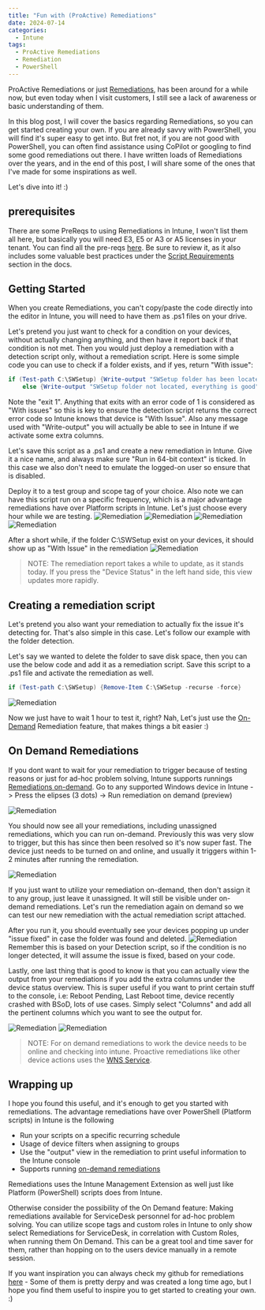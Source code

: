 ```yaml
---
title: "Fun with (ProActive) Remediations"
date: 2024-07-14
categories:
  - Intune
tags:
  - ProActive Remediations
  - Remediation
  - PowerShell
---
```


ProActive Remediations or just [Remediations](https://learn.microsoft.com/en-us/mem/intune/fundamentals/remediations), has been around for a while now, but even today when I visit customers, I still see a lack of awareness or basic understanding of them.

In this blog post, I will cover the basics regarding Remediations, so you can get started creating your own. If you are already savvy with PowerShell, you will find it's super easy to get into. But fret not, if you are not good with PowerShell, you can often find assistance using CoPilot or googling to find some good remediations out there. I have written loads of Remediations over the years, and in the end of this post, I will share some of the ones that I've made for some inspirations as well.

Let's dive into it! :)

## prerequisites


There are some PreReqs to using Remediations in Intune, I won't list them all here, but basically you will need E3, E5 or A3 or A5 licenses in your tenant. You can find all the pre-reqs [here](https://learn.microsoft.com/en-us/mem/intune/fundamentals/remediations). Be sure to review it, as it also includes some valuable best practices under the [Script Requirements](https://learn.microsoft.com/en-us/mem/intune/fundamentals/remediations#script-requirements) section in the docs.

## Getting Started

When you create Remediations, you can't copy/paste the code directly into the editor in Intune, you will need to have them as .ps1 files on your drive.

Let's pretend you just want to check for a condition on your devices, without actually changing anything, and then have it report back if that condition is not met. Then you would just deploy a remediation with a detection script only, without a remediation script. Here is some simple code you can use to check if a folder exists, and if yes, return "With issue":

```PowerShell
if (Test-path C:\SWSetup) {Write-output "SWSetup folder has been located" ; exit 1}
    else {Write-output "SWSetup folder not located, everything is good"}
```

Note the "exit 1". Anything that exits with an error code of 1 is considered as "With issues" so this is key to ensure the detection script returns the correct error code so Intune knows that device is "With Issue". Also any message used with "Write-output" you will actually be able to see in Intune if we activate some extra columns.

Let's save this script as a .ps1 and create a new remediation in Intune. Give it a nice name, and always make sure "Run in 64-bit context" is ticked. In this case we also don't need to emulate the logged-on user so ensure that is disabled.

Deploy it to a test group and scope tag of your choice. Also note we can have this script run on a specific frequency, which is a major advantage remediations have over Platform scripts in Intune. Let's just choose every hour while we are testing.
![Remediation](/assets/images/2024-07-12-BackToBasics-ProActiveRemediations/CreateRemediation-1.png?raw=true "Create Remediation")
![Remediation](/assets/images/2024-07-12-BackToBasics-ProActiveRemediations/CreateRemediation-2.png?raw=true "Create Remediation")
![Remediation](/assets/images/2024-07-12-BackToBasics-ProActiveRemediations/CreateRemediation-3.png?raw=true "Create Remediation")
![Remediation](/assets/images/2024-07-12-BackToBasics-ProActiveRemediations/CreateRemediation-4.png?raw=true "Create Remediation")

After a short while, if the folder C:\SWSetup exist on your devices, it should show up as "With Issue" in the remediation
![Remediation](/assets/images/2024-07-12-BackToBasics-ProActiveRemediations/RemediationOverview-1.png?raw=true "Remediation overview")

> NOTE:
> The remediation report takes a while to update, as it stands today. If you press the "Device Status" in the left hand side, this view updates more rapidly.

## Creating a remediation script

Let's pretend you also want your remediation to actually fix the issue it's detecting for. That's also simple in this case. Let's follow our example with the folder detection.

Let's say we wanted to delete the folder to save disk space, then you can use the below code and add it as a remediation script. Save this script to a .ps1 file and activate the remediation as well.

```PowerShell
if (Test-path C:\SWSetup) {Remove-Item C:\SWSetup -recurse -force}
```

![Remediation](/assets/images/2024-07-12-BackToBasics-ProActiveRemediations/AddRemediation-1.png?raw=true "Add remediation script")

Now we just have to wait 1 hour to test it, right? Nah, Let's just use the [On-Demand](https://learn.microsoft.com/en-us/mem/intune/fundamentals/remediations#run-a-remediation-script-on-demand-preview) Remediation feature, that makes things a bit easier :)

## On Demand Remediations

If you dont want to wait for your remediation to trigger because of testing reasons or just for ad-hoc problem solving, Intune supports runnings [Remediations on-demand](https://learn.microsoft.com/en-us/mem/intune/fundamentals/remediations#run-a-remediation-script-on-demand-preview). Go to any supported Windows device in Intune -> Press the elipses (3 dots) -> Run remediation on demand (preview)

![Remediation](/assets/images/2024-07-12-BackToBasics-ProActiveRemediations/RunRemediation-OnDemand-1.png?raw=true "On Demand remediation")

You should now see all your remediations, including unassigned remediations, which you can run on-demand. Previously this was very slow to trigger, but this has since then been resolved so it's now super fast. The device just needs to be turned on and online, and usually it triggers within 1-2 minutes after running the remediation.

![Remediation](/assets/images/2024-07-12-BackToBasics-ProActiveRemediations/RunRemediation-OnDemand-2.png?raw=true "On Demand remediation")

If you just want to utilize your remediation on-demand, then don't assign it to any group, just leave it unassigned. It will still be visible under on-demand remediations. Let's run the remediation again on demand so we can test our new remediation with the actual remediation script attached.

After you run it, you should eventually see your devices popping up under "issue fixed" in case the folder was found and deleted.
![Remediation](/assets/images/2024-07-12-BackToBasics-ProActiveRemediations/RemediationOverview-3.png?raw=true "Remediation overview")
Remember this is based on your Detection script, so if the condition is no longer detected, it will assume the issue is fixed, based on your code.

Lastly, one last thing that is good to know is that you can actually view the output from your remediations if you add the extra columns under the device status overview. This is super useful if you want to print certain stuff to the console, i.e: Reboot Pending, Last Reboot time, device recently crashed with BSoD, lots of use cases. Simply select "Columns" and add all the pertinent columns which you want to see the output for.

![Remediation](/assets/images/2024-07-12-BackToBasics-ProActiveRemediations/Remediation-ExtraColums-1.png?raw=true "Remediation Columns")
![Remediation](/assets/images/2024-07-12-BackToBasics-ProActiveRemediations/Remediation-ExtraColums-2.png?raw=true "Remediation Columns")

> NOTE:
> For on demand remediations to work the device needs to be online and checking into intune. Proactive remediations like other device actions uses the [WNS Service](https://learn.microsoft.com/en-us/windows/apps/design/shell/tiles-and-notifications/windows-push-notification-services--wns--overview).

## Wrapping up

I hope you found this useful, and it's enough to get you started with remediations. The advantage remediations have over PowerShell (Platform scripts) in Intune is the following

* Run your scripts on a specific recurring schedule
* Usage of device filters when assigning to groups
* Use the "output" view in the remediation to print useful information to the Intune console
* Supports running [on-demand remediations](https://learn.microsoft.com/en-us/mem/intune/fundamentals/remediations#run-a-remediation-script-on-demand-preview)

Remediations uses the Intune Management Extension as well just like Platform (PowerShell) scripts does from Intune.

Otherwise consider the possibility of the On Demand feature: Making remediations available for ServiceDesk personnel for ad-hoc problem solving. You can utilize scope tags and custom roles in Intune to only show select Remediations for ServiceDesk, in correlation with Custom Roles, when running them On Demand. This can be a great tool and time saver for them, rather than hopping on to the users device manually in a remote session.

If you want inspiration you can always check my github for remediations [here](https://github.com/thisisevilevil/IntunePublic/tree/main/Remediations) - Some of them is pretty derpy and was created a long time ago, but I hope you find them useful to inspire you to get started to creating your own. :)